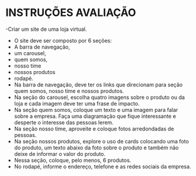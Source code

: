 # INSTRUÇÕES AVALIAÇÃO
-Criar um site  de uma loja virtual. 
- O site deve ser composto por 6 seções: 
- A barra de navegação,
- um carousel, 
- quem somos,
- nosso time
- nossos produtos
- rodapé.
- Na barra de navegação, deve ter os links que direcionam para
seção quem somos, nosso time e nossos produtos.
- Na seção do carousel, escolha quatro imagens sobre o
produto ou da loja e cada imagem deve ter uma frase de impacto. 
- Na seção quem somos, coloque um texto e uma imagem para falar sobre a
empresa. Faça uma diagramação que fique interessante e desperte o interesse das pessoas lerem. 
- Na seção nosso time, aproveite e coloque fotos arredondadas de pessoas.
- Na seção nossos produtos, explore o uso de cards colocando uma foto do produto, um texto abaixo da foto
sobre o produto e também não deixe de informar o valor do produto. 
- Nessa seção, coloque, pelo menos, 6
produtos.
- No rodapé, informe o endereço, telefone e as redes sociais da empresa.